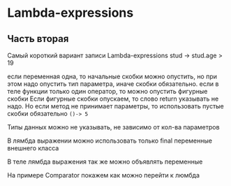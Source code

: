 # Lambda-expressions

## Часть вторая

Самый короткий вариант записи Lambda-expressions
stud -> stud.age > 19

если переменная одна, то начальные скобки можно опустить, но при этом надо опустить тип параметра, иначе скобки обязательно.
если в теле функции только один оператор, то можно опустить фигурные скобки 
Если фигурные скобки опускаем, то слово return указывать не надо.
Но если метод не принимает параметры, то использовать пустые скобки обязательно
```()-> 5```

Типы данных можно не указывать, не зависимо от кол-ва параметров

В лямбда выражении можно использовать только final переменные внешнего класса

В теле лямбда выражения так же можно объявлять переменные

На примере Comparator покажем как можно перейти к люмбда
